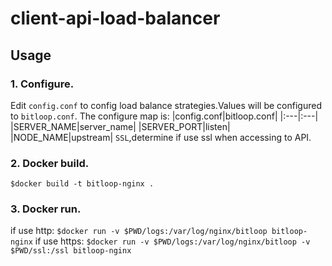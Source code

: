 # client-api-load-balancer

## Usage

### 1. Configure.
   Edit `config.conf` to config load balance strategies.Values will be configured to `bitloop.conf`. 
   The configure map is:
    |config.conf|bitloop.conf|
    |:---|:---|
    |SERVER_NAME|server_name|
    |SERVER_PORT|listen|
    |NODE_NAME|upstream|
  `SSL`,determine if use ssl when accessing to API.


### 2. Docker build.
   `$docker build -t bitloop-nginx .`
### 3. Docker run.
   if use http:
   `$docker run -v $PWD/logs:/var/log/nginx/bitloop bitloop-nginx` 
   if use https:
   `$docker run -v $PWD/logs:/var/log/nginx/bitloop -v $PWD/ssl:/ssl bitloop-nginx` 

